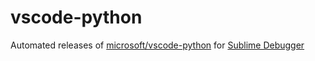 # vscode-python
Automated releases of [microsoft/vscode-python](https://github.com/microsoft/vscode-python) for [Sublime Debugger](https://github.com/daveleroy/SublimeDebugger)
